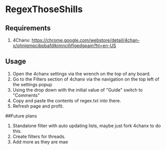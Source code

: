 # RegexThoseShills

## Requirements
1. 4Chanx: https://chrome.google.com/webstore/detail/4chan-x/ohnjgmpcibpbafdlkimncjhflgedgpam?hl=en-US

## Usage
1. Open the 4chanx settings via the wrench on the top of any board.
2. Go to the Filters section of 4chanx via the navigation on the top left of the settings popup
3. Using the drop down with the initial value of "Guide" switch to "Comments"
4. Copy and paste the contents of regex.txt into there.
5. Refresh page and profit.


##Future plans
1. Standalone filter with auto updating lists, maybe just fork 4chanx to do this.
2. Create filters for threads.
3. Add more as they are mae
